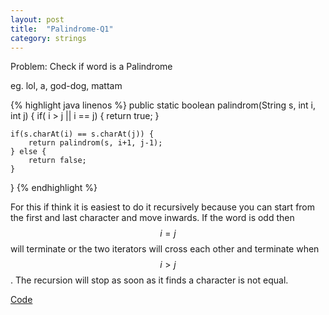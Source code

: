 ```yaml
---
layout: post
title:  "Palindrome-Q1"
category: strings
---
```

Problem: Check if word is a Palindrome 

eg. lol, a, god-dog, mattam

{% highlight java linenos %}
public static boolean palindrom(String s, int i, int j) {
    if( i > j || i == j) {
        return true;
    }
    
    if(s.charAt(i) == s.charAt(j)) {
        return palindrom(s, i+1, j-1);
    } else {
        return false;
    }
}
{% endhighlight %}

For this if think it is easiest to do it recursively because you can 
start from the first and last character and move inwards. If the 
word is odd then $$ i = j $$ will terminate or the two iterators will
cross each other and terminate when $$ i > j $$. The recursion will
stop as soon as it finds a character is not equal. 

[Code](https://github.com/udaiveerS/Algorithms-Guide/blob/master/src/strings/Q1.java)

